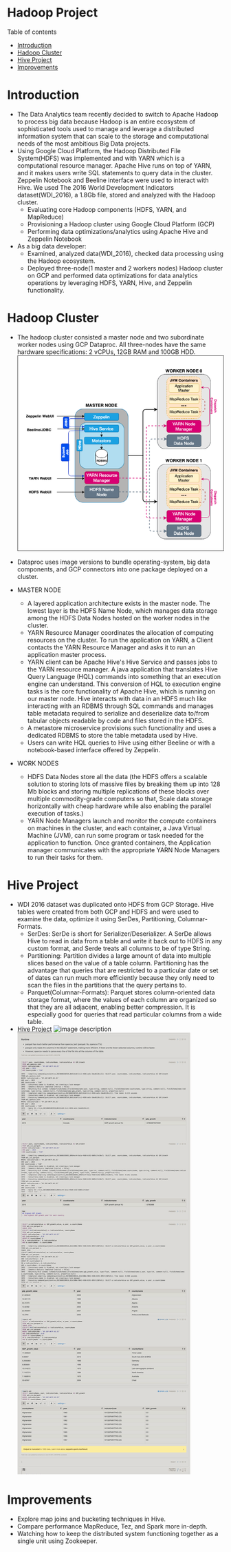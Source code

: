 # Hadoop Project
Table of contents
* [Introduction](#Introduction)
* [Hadoop Cluster](#Hadoop-Cluster)
* [Hive Project](#Hive-Project)
* [Improvements](#Improvements)

# Introduction
- The Data Analytics team recently decided to switch to Apache Hadoop to process big data because Hadoop is an entire ecosystem of sophisticated tools used to manage and leverage a distributed information system that can scale to the storage and computational needs of the most ambitious Big Data projects.
- Using Google Cloud Platform, the Hadoop Distributed File System(HDFS) was implemented and with YARN which is a computational resource manager. Apache Hive runs on top of YARN, and it makes users write SQL statements to query data in the cluster. Zeppelin Notebook and Beeline interface were used to interact with Hive. We used The 2016 World Development Indicators dataset(WDI_2016), a 1.8Gb file, stored and analyzed with the Hadoop cluster.
    - Evaluating core Hadoop components (HDFS, YARN, and MapReduce)
    - Provisioning a Hadoop cluster using Google Cloud Platform (GCP)
    - Performing data optimizations/analytics using Apache Hive and Zeppelin Notebook
- As a big data developer:
    - Examined, analyzed data(WDI_2016), checked data processing using the Hadoop ecosystem.
    - Deployed three-node(1 master and 2 workers nodes) Hadoop cluster on GCP and performed data optimizations for data analytics operations by leveraging HDFS, YARN, Hive, and Zeppelin functionality.

# Hadoop Cluster
- The hadoop cluster consisted a master node and two subordinate worker nodes using GCP Dataproc. All three-nodes have the same hardware specifications: 2 vCPUs, 12GB RAM and 100GB HDD.
![image description](assets/hadoop_cluster.png)
- Dataproc uses image versions to bundle operating-system, big data components, and GCP connectors into one package deployed on a cluster.
- MASTER NODE
    - A layered application architecture exists in the master node. The lowest layer is the HDFS Name Node, which manages data storage among the HDFS Data Nodes hosted on the worker nodes in the cluster. 
    - YARN Resource Manager coordinates the allocation of computing resources on the cluster. To run the application on YARN, a Client contacts the YARN Resource Manager and asks it to run an application master process. 
    - YARN client can be Apache Hive's Hive Service and passes jobs to the YARN resource manager. A java application that translates Hive Query Language (HQL) commands into something that an execution engine can understand. This conversion of HQL to execution engine tasks is the core functionality of Apache Hive, which is running on our master node. Hive interacts with data in an HDFS much like interacting with an RDBMS through SQL commands and manages table metadata required to serialize and deserialize data to/from tabular objects readable by code and files stored in the HDFS. 
    - A metastore microservice provisions such functionality and uses a dedicated RDBMS to store the table metadata used by Hive. 
    - Users can write HQL queries to Hive using either Beeline or with a notebook-based interface offered by Zeppelin.
    
- WORK NODES
    - HDFS Data Nodes store all the data (the HDFS offers a scalable solution to storing lots of massive files by breaking them up into 128 Mb blocks and storing multiple replications of these blocks over multiple commodity-grade computers so that, Scale data storage horizontally with cheap hardware while also enabling the parallel execution of tasks.)
    - YARN Node Managers launch and monitor the compute containers on machines in the cluster, and each container, a Java Virtual Machine (JVM), can run some program or task needed for the application to function. Once granted containers, the Application manager communicates with the appropriate YARN Node Managers to run their tasks for them.
    
# Hive Project
- WDI 2016 dataset was duplicated onto HDFS from GCP Storage. Hive tables were created from both GCP and HDFS and were used to examine the data, optimize it using SerDes, Partitioning, Columnar-Formats. 
    - SerDes: SerDe is short for Serializer/Deserializer. A SerDe allows Hive to read in data from a table and write it back out to HDFS in any custom format, and Serde treats all columns to be of type String.
    - Partitioning: Partition divides a large amount of data into multiple slices based on the value of a table column. Partitioning has the advantage that queries that are restricted to a particular date or set of dates can run much more efficiently because they only need to scan the files in the partitions that the query pertains to. 
    - Parquet(Columnar-Formats): Parquet stores column-oriented data storage format, where the values of each column are organized so that they are all adjacent, enabling better compression. It is especially good for queries that read particular columns from a wide table.
- [Hive Project](./hive/JarvisHiveProject..ipynb)
![image description](assets/screenshot_1.png)
![image description](assets/screenshot_2.png)

# Improvements
- Explore map joins and bucketing techniques in Hive.
- Compare performance MapReduce, Tez, and Spark more in-depth.
- Watching how to keep the distributed system functioning together as a single unit using Zookeeper.

